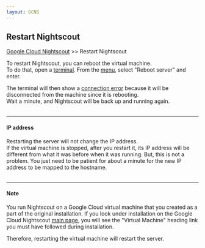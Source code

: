 ```yaml
---
layout: GCNS
---
```


## Restart Nightscout
[Google Cloud Nightscout](./GoogleCloud.md) >> Restart Nightscout   
  
To restart Nightscout, you can reboot the virtual machine.  
To do that, open a [terminal](./Terminal).  From the [menu](./Menu.md), select "Reboot server" and enter.  
  
The terminal will then show a [connection error](./ConnectionFailed.md) because it will be disconnected from the machine since it is rebooting.  
Wait a minute, and Nightscout will be back up and running again.  
<br/>  
  
---  

#### **IP address**  
Restarting the server will not change the IP address.  
If the virtual machine is stopped, after you restart it, its IP address will be different from what it was before when it was running.  But, this is not a problem.  You just need to be patient for about a minute for the new IP address to be mapped to the hostname.  
<br/>  

---  
  
#### **Note**  
You run Nightscout on a Google Cloud virtual machine that you created as a part of the original installation.  If you look under installation on the Google Cloud Nightscout [main page](./GoogleCloud.md), you will see the "Virtual Machine" heading link you must have followed during installation.  
  
Therefore, restarting the virtual machine will restart the server.  
  
